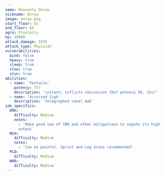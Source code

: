 ```yaml
---
name: Heavenly Onryo
nickname: Onryo
image: onryo.png
start_floor: 61
end_floor: 65
agro: Proximity
hp: 35000
attack_damage: 3335
attack_type: Physical
vulnerabilities:
  bind: false
  heavy: true
  sleep: true
  slow: true
  stun: true
abilities:
  - name: 'Tentacle'
    potency: 75?
    description: 'instant; inflicts concussion (DoT potency 50, 15s)'
  - name: 'Accursed Sigh'
    description: 'telegraphed conal AoE'
job_specifics:
  DRK:
    difficulty: Medium
    notes:
      - 'Make good use of TBN and other mitigations to negate its high damage
      output'
  MCH:
    difficulty: Medium
    notes:
      - 'Can be painful. Sprint and Leg Graze recommended'
  PLD:
    difficulty: Medium
  WAR:
    difficulty: Medium
---
```

